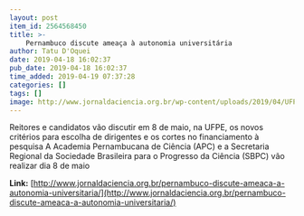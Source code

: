 ```yaml
---
layout: post
item_id: 2564568450
title: >-
    Pernambuco discute ameaça à autonomia universitária
author: Tatu D'Oquei
date: 2019-04-18 16:02:37
pub_date: 2019-04-18 16:02:37
time_added: 2019-04-19 07:37:28
categories: []
tags: []
image: http://www.jornaldaciencia.org.br/wp-content/uploads/2019/04/UFPE.jpg
---
```


Reitores e candidatos vão discutir em 8 de maio, na UFPE, os novos critérios para escolha de dirigentes e os cortes no financiamento à pesquisa A Academia Pernambucana de Ciência (APC) e a Secretaria Regional da Sociedade Brasileira para o Progresso da Ciência (SBPC) vão realizar dia 8 de maio

**Link:** [http://www.jornaldaciencia.org.br/pernambuco-discute-ameaca-a-autonomia-universitaria/](http://www.jornaldaciencia.org.br/pernambuco-discute-ameaca-a-autonomia-universitaria/)

